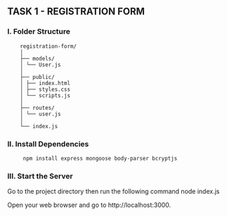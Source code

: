 ## TASK 1 - REGISTRATION FORM
### I. Folder Structure
     
        registration-form/
        │
        ├── models/
        │ └── User.js
        │
        ├── public/
        │ ├── index.html
        │ ├── styles.css
        │ └── scripts.js
        │
        ├── routes/
        │ └── user.js
        │
        └── index.js
      
### II. Install Dependencies
         npm install express mongoose body-parser bcryptjs
     
### III. Start the Server
Go to the project directory then run the following command
          node index.js

Open your web browser and go to http://localhost:3000.


